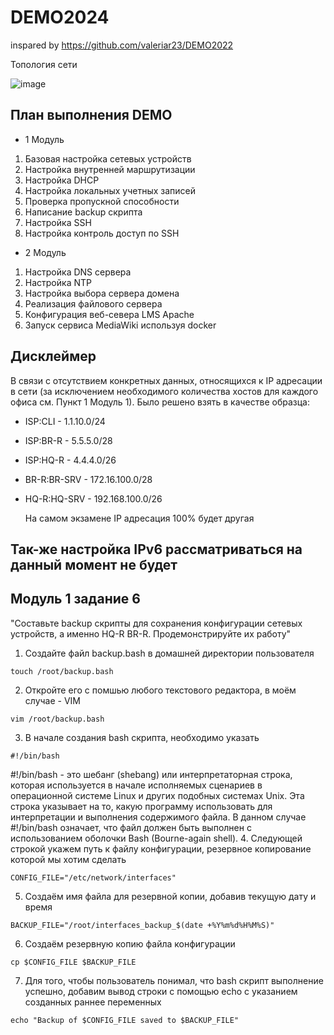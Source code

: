 # DEMO2024
inspared by https://github.com/valeriar23/DEMO2022

Топология сети


![image](https://github.com/evn1111/DEMO2024/assets/138611344/fc1f64f7-9990-4a47-97c8-05d034b1b5b7)

## План выполнения DEMO
- 1 Модуль
1. Базовая настройка сетевых устройств
2. Настройка внутренней маршрутизации
3. Настройка DHCP
4. Настройка локальных учетных записей
5. Проверка пропускной способности
6. Написание backup скрипта
7. Настройка SSH
8. Настройка контроль доступ по SSH
- 2 Модуль
1. Настройка DNS сервера
2. Настройка NTP
3. Настройка выбора сервера домена
4. Реализация файлового сервера
5. Конфигурация веб-севера LMS Apache
6. Запуск сервиса MediaWiki используя docker

## Дисклеймер
В связи с отсутствием конкретных данных, относящихся к IP адресации в сети (за исключением необходимого количества хостов для каждого офиса см. Пункт 1 Модуль 1). Было решено взять в качестве образца:
- ISP:CLI - 1.1.10.0/24
- ISP:BR-R - 5.5.5.0/28
- ISP:HQ-R - 4.4.4.0/26
- BR-R:BR-SRV - 172.16.100.0/28
- HQ-R:HQ-SRV - 192.168.100.0/26

  На самом экзамене IP адресация 100% будет другая

## Так-же настройка IPv6 рассматриваться на данный момент не будет

## Модуль 1 задание 6 
"Составьте backup скрипты для сохранения конфигурации сетевых устройств, а именно HQ-R BR-R.  Продемонстрируйте их работу"

1. Создайте файл backup.bash в домашней директории пользователя
```
touch /root/backup.bash
```
2. Откройте его с помшью любого текстового редактора, в моём случае - VIM
```
vim /root/backup.bash
```
3. В начале создания bash скрипта, необходимо указать
```
#!/bin/bash
```
#!/bin/bash - это шебанг (shebang) или интерпретаторная строка, которая используется в начале исполняемых сценариев в операционной системе Linux и других подобных системах Unix. Эта строка указывает на то, какую программу использовать для интерпретации и выполнения содержимого файла. В данном случае #!/bin/bash означает, что файл должен быть выполнен с использованием оболочки Bash (Bourne-again shell).
4. Следующей строкой укажем путь к файлу конфигурации, резервное копирование которой мы хотим сделать 
```
CONFIG_FILE="/etc/network/interfaces"
```
5. Создаём имя файла для резервной копии, добавив текущую дату и время
```
BACKUP_FILE="/root/interfaces_backup_$(date +%Y%m%d%H%M%S)"
```
6. Создаём резервную копию файла конфигурации
```
cp $CONFIG_FILE $BACKUP_FILE
```
7. Для того, чтобы пользователь понимал, что bash скрипт выполнение успешно, добавим вывод строки с помощью echo c указанием созданных раннее переменных
```
echo "Backup of $CONFIG_FILE saved to $BACKUP_FILE"
```



